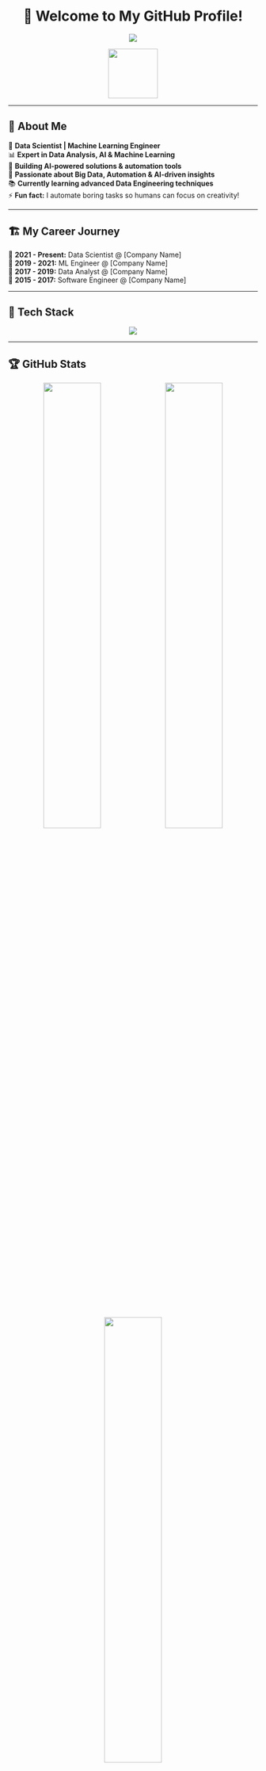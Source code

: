 <h1 align="center">🚀 Welcome to My GitHub Profile!</h1>

<p align="center">
  <img src="https://readme-typing-svg.herokuapp.com?font=Fira+Code&pause=1000&color=36BCF7&center=true&vCenter=true&width=600&lines=Hello,+I'm+Mohamedmahmoud+Elseragy!;Data+Scientist+%7C+ML+Engineer;AI+%26+Big+Data+Enthusiast;Building+Smart+Solutions!">
</p>

<p align="center">
  <img src="https://media.giphy.com/media/hvRJCLFzcasrR4ia7z/giphy.gif" width="100px"/>
</p>

---

## 📌 About Me  
🧠 **Data Scientist | Machine Learning Engineer**  
📊 **Expert in Data Analysis, AI & Machine Learning**  
🚀 **Building AI-powered solutions & automation tools**  
🎯 **Passionate about Big Data, Automation & AI-driven insights**  
📚 **Currently learning advanced Data Engineering techniques**  
⚡ **Fun fact:** I automate boring tasks so humans can focus on creativity!  

---

## 🏗️ My Career Journey  
📌 **2021 - Present:** Data Scientist @ [Company Name]  
📌 **2019 - 2021:** ML Engineer @ [Company Name]  
📌 **2017 - 2019:** Data Analyst @ [Company Name]  
📌 **2015 - 2017:** Software Engineer @ [Company Name]  

---

## 🚀 Tech Stack  
<p align="center">
  <img src="https://skillicons.dev/icons?i=python,tensorflow,pytorch,pandas,numpy,sklearn,matplotlib,seaborn,sql,postgres,mysql,git,github,linux,docker,fastapi,aws,gcp" />
</p>

---

## 🏆 GitHub Stats  
<p align="center">
  <img src="https://github-readme-stats.vercel.app/api?username=YOUR_GITHUB_USERNAME&show_icons=true&theme=radical" width="48%"/>
  <img src="https://github-readme-streak-stats.herokuapp.com/?user=YOUR_GITHUB_USERNAME&theme=radical" width="48%"/>
</p>

<p align="center">
  <img src="https://github-readme-stats.vercel.app/api/top-langs/?username=YOUR_GITHUB_USERNAME&layout=compact&theme=radical" width="48%"/>
</p>

---

## 🎯 Featured Projects  
🚀 **[AI-Powered Data Analysis](#)** - A tool that extracts insights from massive datasets  
📊 **[ML Prediction Model](#)** - Predictive analytics using advanced ML techniques  
🛠 **[Data Cleaning & Visualization Tool](#)** - Automating data preprocessing and visualization  

---

## 📆 My Work Schedule (كاجل بتاعي)  
⏰ **Monday - Friday:**  
- ☀️ **Morning:** Data analysis & modeling  
- 🌆 **Afternoon:** AI research & development  
- 🌙 **Evening:** Code review & learning  

🎮 **Weekends:**  
- 🛠️ **Open-source contributions**  
- 📖 **Reading AI & ML papers**  
- 🏋️ **Gym & self-improvement**  

---

## 🛠 Tools & Platforms  
<p align="center">
  <img src="https://img.shields.io/badge/Jupyter-F37626?style=for-the-badge&logo=jupyter&logoColor=white"/>
  <img src="https://img.shields.io/badge/VSCode-007ACC?style=for-the-badge&logo=visual-studio-code&logoColor=white"/>
  <img src="https://img.shields.io/badge/Docker-2496ED?style=for-the-badge&logo=docker&logoColor=white"/>
  <img src="https://img.shields.io/badge/Linux-FCC624?style=for-the-badge&logo=linux&logoColor=black"/>
  <img src="https://img.shields.io/badge/FastAPI-009688?style=for-the-badge&logo=fastapi&logoColor=white"/>
  <img src="https://img.shields.io/badge/AWS-232F3E?style=for-the-badge&logo=amazon-aws&logoColor=white"/>
</p>

---

## 🏆 GitHub Trophies  
<p align="center">
  <img src="https://github-profile-trophy.vercel.app/?username=YOUR_GITHUB_USERNAME&theme=gruvbox&row=1&margin-w=10"/>
</p>

---

## 📢 Latest Blog Posts  
<!-- BLOG-POST-LIST:START -->
- 🚀 **[Mastering Data Cleaning Techniques](#)**
- 🤖 **[Building AI Models Efficiently](#)**
- 📊 **[The Power of Data Visualization](#)**
<!-- BLOG-POST-LIST:END -->

---

## 🌍 Connect With Me  
<p align="center">
  <a href="https://linkedin.com/in/YOUR_LINKEDIN"><img src="https://img.shields.io/badge/LinkedIn-0A66C2?style=for-the-badge&logo=linkedin&logoColor=white"/></a>
  <a href="mailto:YOUR_EMAIL"><img src="https://img.shields.io/badge/Email-D14836?style=for-the-badge&logo=gmail&logoColor=white"/></a>
  <a href="https://github.com/YOUR_GITHUB_USERNAME"><img src="https://img.shields.io/badge/GitHub-181717?style=for-the-badge&logo=github&logoColor=white"/></a>
</p>

---

## 🤖 Fun GIFs & Memes  
<p align="center">
  <img src="https://media.giphy.com/media/QTfX9Ejfra3ZmNxh6B/giphy.gif" width="45%"/>
  <img src="https://media.giphy.com/media/LmNwrBhejkK9EFP504/giphy.gif" width="45%"/>
</p>

---

## 💡 Random Dev Quote  
<p align="center">
  <img src="https://quotes-github-readme.vercel.app/api?type=horizontal&theme=radical"/>
</p>

---

🚀 *Let's build something amazing together!*  
